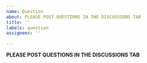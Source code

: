 ```yaml
---
name: Question
about: PLEASE POST QUESTIONS IN THE DISCUSSIONS TAB
title: ''
labels: question
assignees: ''

---
```


**PLEASE POST QUESTIONS IN THE DISCUSSIONS TAB**
